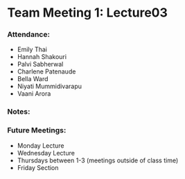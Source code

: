 # Team Meeting 1: Lecture03

### Attendance: 
* Emily Thai
* Hannah Shakouri
* Palvi Sabherwal
* Charlene Patenaude
* Bella Ward 
* Niyati Mummidivarapu
* Vaani Arora

### Notes:

### Future Meetings:
* Monday Lecture
* Wednesday Lecture
* Thursdays between 1-3 (meetings outside of class time)
* Friday Section
